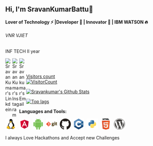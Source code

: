  ## Hi, I'm SravanKumarBattu👋
<b>Lover of Technology ⚡ |Developer 📱 | Innovator 💙 | IBM WATSON 🔥</b>
<h6>VNR VJIET</h6>
<p>INF TECH II year</p>

 

<a href="https://www.linkedin.com/in/sravan-kumar-battu/">
  <img align="left" alt="SravanKumar's Linkdein" width="22px" src="https://cdn.jsdelivr.net/npm/simple-icons@v3/icons/linkedin.svg" />
</a>
 

<a href="https://www.instagram.com/i_m_untraceable/">
  <img align="left" alt="Sravan Kumar's Instagram" width="22px" src="https://cdn.jsdelivr.net/npm/simple-icons@v3/icons/instagram.svg" />
</a>

<a href="mailto:sravankumarsky1234@gmail.com">
  <img align="left" alt="Sravankumar's Email" width="22px" src="https://cdn.jsdelivr.net/npm/simple-icons@v3/icons/gmail.svg" />
</a>

<br/>
<br/>

<a href="https://sravankumarbattu.github.io/Profil.github.io/"> 
  
Visitors count    
![VisitorCount](https://profile-counter.glitch.me/SravanKumarBattu/count.svg)   

 
[![Sravankumar's Github Stats](https://github-readme-stats.vercel.app/api?username=SravanKumarBattu)](https://github-readme-stats.vercel.app/api?username=SravanKumarBattu)


[![Top lags](https://github-readme-stats.vercel.app/api/top-langs/?username=SravanKumarBattu&hide_langs_below=0)](https://github.com/SravanKumarBattu/github-readme-stats)


**Languages and Tools:**

<img height="35" src="https://raw.githubusercontent.com/github/explore/80688e429a7d4ef2fca1e82350fe8e3517d3494d/topics/linux/linux.png">&nbsp;
<img height="35" src="https://raw.githubusercontent.com/github/explore/80688e429a7d4ef2fca1e82350fe8e3517d3494d/topics/angular/angular.png">&nbsp; 
<img height="35" src="https://raw.githubusercontent.com/github/explore/80688e429a7d4ef2fca1e82350fe8e3517d3494d/topics/android/android.png">&nbsp; 
<img height="35" src="https://raw.githubusercontent.com/github/explore/80688e429a7d4ef2fca1e82350fe8e3517d3494d/topics/git/git.png">&nbsp;
<img height="35" src="https://raw.githubusercontent.com/github/explore/80688e429a7d4ef2fca1e82350fe8e3517d3494d/topics/github-api/github-api.png">&nbsp;
<img height="35" src="https://raw.githubusercontent.com/github/explore/80688e429a7d4ef2fca1e82350fe8e3517d3494d/topics/cpp/cpp.png">&nbsp; 
<img height="35" src="https://raw.githubusercontent.com/github/explore/80688e429a7d4ef2fca1e82350fe8e3517d3494d/topics/python/python.png">&nbsp;
<img height="35" src="https://raw.githubusercontent.com/github/explore/80688e429a7d4ef2fca1e82350fe8e3517d3494d/topics/html/html.png">&nbsp;
<img height="35" src="https://raw.githubusercontent.com/github/explore/80688e429a7d4ef2fca1e82350fe8e3517d3494d/topics/wordpress/wordpress.png">&nbsp; 
 

I always Love Hackathons and Accept new Challenges 
